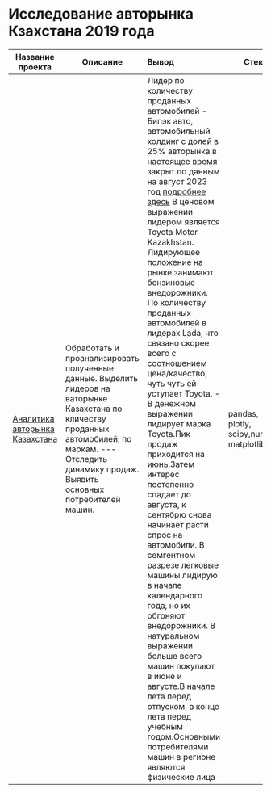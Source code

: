 # Исследование авторынка Кзахстана 2019 года
| Название проекта | Описание | Вывод| Стек|
| ----------- | ----------- |:----------- | -----------|
|[Аналитика авторынка Казахстана](https://github.com/Polinailinet/Auto_market_KZ/blob/main/Auto_KZ_2019.ipynb)  | Обработать и проанализировать полученные данные. Выделить лидеров на ваторынке Казахстана по кличеству проданных автомобилей, по маркам.  ---Отследить динамику продаж. Выявить основных потребителей машин. |Лидер по количеству проданных автомобилей - Бипэк авто, автомобильный холдинг с долей в 25% авторынка в настоящее время закрыт по данным на август 2023 год [подробнее здесь](https://www.gazeta.ru/auto/2021/09/27_a_14024917.shtml)  В ценовом выражении лидером является Toyota Motor Kazakhstan.  Лидирующее положение на рынке занимают бензиновые внедорожники.  По количеству проданных автомобилей в лидерах Lada, что связано скорее всего с соотношением цена/качество, чуть чуть ей уступает Toyota.  - В денежном выражении лидирует маркa Toyota.Пик продаж приходится на июнь.Затем интерес постепенно спадает до августа, к сентябрю снова начинает расти спрос на автомобили. В семгентном разрезе легковые машины лидирую в начале календарного года, но их обгоняют внедорожники. В натуральном выражении больше всего машин покупают в июне и августе.В начале лета перед отпуском, в конце лета перед учебным годом.Основными потребителями машин в регионе являются физические лица| pandas, plotly, scipy,numpy, matplotlib |
